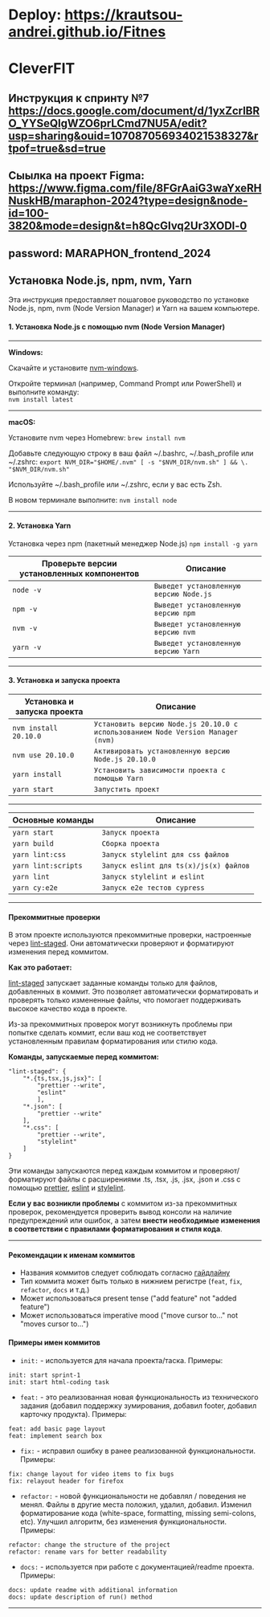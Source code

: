 # Deploy: https://krautsou-andrei.github.io/Fitnes

# CleverFIT

## Инструкция к спринту №7 https://docs.google.com/document/d/1yxZcrlBRO_YYSeQlgWZO6prLCmd7NU5A/edit?usp=sharing&ouid=107087056934021538327&rtpof=true&sd=true

## Сыылка на проект Figma: https://www.figma.com/file/8FGrAaiG3waYxeRHNuskHB/maraphon-2024?type=design&node-id=100-3820&mode=design&t=h8QcGIvq2Ur3XODl-0
## password: MARAPHON_frontend_2024

## Установка Node.js, npm, nvm, Yarn

Эта инструкция предоставляет пошаговое руководство по установке Node.js, npm, nvm (Node Version Manager) и Yarn на вашем компьютере.

#### 1. Установка Node.js с помощью nvm (Node Version Manager)

---

**Windows:**

Скачайте и установите [nvm-windows](https://github.com/coreybutler/nvm-windows).

Откройте терминал (например, Command Prompt или PowerShell) и выполните команду:<br>
`nvm install latest`

---

**macOS:**

Установите nvm через Homebrew:
`brew install nvm`

Добавьте следующую строку в ваш файл ~/.bashrc, ~/.bash_profile или ~/.zshrc:
`export NVM_DIR="$HOME/.nvm" [ -s "$NVM_DIR/nvm.sh" ] && \. "$NVM_DIR/nvm.sh"`

Используйте ~/.bash_profile или ~/.zshrc, если у вас есть Zsh.

В новом терминале выполните:
`nvm install node`

---

#### 2. Установка Yarn

Установка через npm (пакетный менеджер Node.js)
`npm install -g yarn`

| Проверьте версии установленных компонентов | Описание                               |
| ------------------------------------------ | -------------------------------------- |
| `node -v`                                  | `Выведет установленную версию Node.js` |
| `npm -v`                                   | `Выведет установленную версию npm`     |
| `nvm -v`                                   | `Выведет установленную версию nvm`     |
| `yarn -v`                                  | `Выведет установленную версию Yarn`    |

---

#### 3. Установка и запуска проекта

| Установка и запуска проекта | Описание                                                                        |
| --------------------------- | ------------------------------------------------------------------------------- |
| `nvm install 20.10.0`       | `Установить версию Node.js 20.10.0 с использованием Node Version Manager (nvm)` |
| `nvm use 20.10.0`           | `Активировать установленную версию Node.js 20.10.0`                             |
| `yarn install`              | `Установить зависимости проекта с помощью Yarn`                                 |
| `yarn start`                | `Запустить проект`                                                              |

---

| Основные команды    | Описание                               |
| ------------------- | -------------------------------------- |
| `yarn start`        | `Запуск проекта`                       |
| `yarn build`        | `Сборка проекта`                       |
| `yarn lint:css`     | `Запуск stylelint для css файлов`      |
| `yarn lint:scripts` | `Запуск eslint для ts(x)/js(x) файлов` |
| `yarn lint`         | `Запуск stylelint и eslint`            |
| `yarn cy:e2e`       | `Запуск e2e тестов cypress`            |

---

#### Прекоммитные проверки

В этом проекте используются прекоммитные проверки, настроенные через [lint-staged](https://classic.yarnpkg.com/en/package/lint-staged). Они автоматически проверяют и форматируют изменения перед коммитом.

**Как это работает:**

[lint-staged](https://classic.yarnpkg.com/en/package/lint-staged) запускает заданные команды только для файлов, добавленных в коммит. Это позволяет автоматически форматировать и проверять только измененные файлы, что помогает поддерживать высокое качество кода в проекте.

Из-за прекоммитных проверок могут возникнуть проблемы при попытке сделать коммит, если ваш код не соответствует установленным правилам форматирования или стилю кода.

**Команды, запускаемые перед коммитом:**

```
"lint-staged": {
    "*.{ts,tsx,js,jsx}": [
        "prettier --write",
        "eslint"
        ],
    "*.json": [
        "prettier --write"
    ],
    "*.css": [
        "prettier --write",
        "stylelint"
    ]
}
```

Эти команды запускаются перед каждым коммитом и проверяют/форматируют файлы с расширениями .ts, .tsx, .js, .jsx, .json и .css с помощью [prettier](https://classic.yarnpkg.com/en/package/prettier), [eslint](https://classic.yarnpkg.com/en/package/eslint) и [stylelint](https://classic.yarnpkg.com/en/package/stylelint).

**Если у вас возникли проблемы** с коммитом из-за прекоммитных проверок, рекомендуется проверить вывод консоли на наличие предупреждений или ошибок, а затем **внести необходимые изменения в соответствии с правилами форматирования и стиля кода**.

---

#### Рекомендации к именам коммитов

-   Названия коммитов следует соблюдать согласно [гайдлайну](https://www.conventionalcommits.org/en/v1.0.0/)
-   Тип коммита может быть только в нижнием регистре (`feat`, `fix`, `refactor`, `docs` и т.д.)
-   Может использоваться present tense ("add feature" not "added feature")
-   Может использоваться imperative mood ("move cursor to..." not "moves cursor to...")

#### Примеры имен коммитов

-   `init:` - используется для начала проекта/таска. Примеры:

```
init: start sprint-1
init: start html-coding task
```

-   `feat:` - это реализованная новая функциональность из технического задания (добавил поддержку зумирования, добавил footer, добавил карточку продукта). Примеры:

```
feat: add basic page layout
feat: implement search box
```

-   `fix:` - исправил ошибку в ранее реализованной функциональности. Примеры:

```
fix: change layout for video items to fix bugs
fix: relayout header for firefox
```

-   `refactor:` - новой функциональности не добавлял / поведения не менял. Файлы в другие места положил, удалил, добавил. Изменил форматирование кода (white-space, formatting, missing semi-colons, etc). Улучшил алгоритм, без изменения функциональности. Примеры:

```
refactor: change the structure of the project
refactor: rename vars for better readability
```

-   `docs:` - используется при работе с документацией/readme проекта. Примеры:

```
docs: update readme with additional information
docs: update description of run() method
```

---
